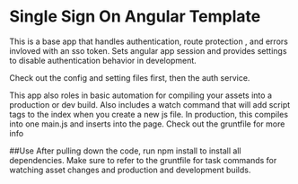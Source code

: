 # Single Sign On Angular Template

This is a base app that handles authentication, route protection , and errors invloved with an sso token.  Sets angular app session and provides settings to disable authentication behavior in development.

Check out the config and setting files first, then the auth service.


This app also roles in basic automation for compiling your assets into a production or dev build.  Also includes a watch command that will add script tags to the index when you create a new js file.  In production, this compiles into one main.js and inserts into the page.  Check out the gruntfile for more info

##Use
After pulling down the code, run npm install to install all dependencies.  Make sure to refer to the gruntfile for task commands for watching asset changes and production and development builds.
